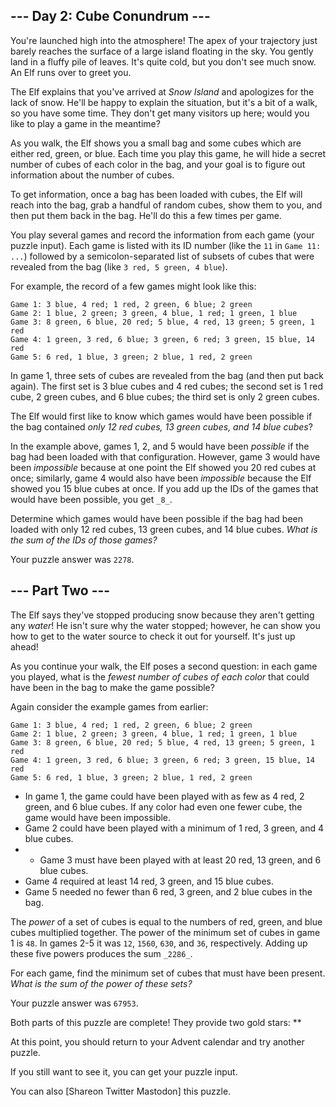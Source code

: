 ## \--- Day 2: Cube Conundrum ---

You're launched high into the atmosphere! The apex of your trajectory just
barely reaches the surface of a large island floating in the sky. You gently
land in a fluffy pile of leaves. It's quite cold, but you don't see much snow.
An Elf runs over to greet you.

The Elf explains that you've arrived at _Snow Island_ and apologizes for the
lack of snow. He'll be happy to explain the situation, but it's a bit of a
walk, so you have some time. They don't get many visitors up here; would you
like to play a game in the meantime?

As you walk, the Elf shows you a small bag and some cubes which are either
red, green, or blue. Each time you play this game, he will hide a secret
number of cubes of each color in the bag, and your goal is to figure out
information about the number of cubes.

To get information, once a bag has been loaded with cubes, the Elf will reach
into the bag, grab a handful of random cubes, show them to you, and then put
them back in the bag. He'll do this a few times per game.

You play several games and record the information from each game (your puzzle
input). Each game is listed with its ID number (like the `11` in `Game 11:
...`) followed by a semicolon-separated list of subsets of cubes that were
revealed from the bag (like `3 red, 5 green, 4 blue`).

For example, the record of a few games might look like this:

    
    
    Game 1: 3 blue, 4 red; 1 red, 2 green, 6 blue; 2 green
    Game 2: 1 blue, 2 green; 3 green, 4 blue, 1 red; 1 green, 1 blue
    Game 3: 8 green, 6 blue, 20 red; 5 blue, 4 red, 13 green; 5 green, 1 red
    Game 4: 1 green, 3 red, 6 blue; 3 green, 6 red; 3 green, 15 blue, 14 red
    Game 5: 6 red, 1 blue, 3 green; 2 blue, 1 red, 2 green
    

In game 1, three sets of cubes are revealed from the bag (and then put back
again). The first set is 3 blue cubes and 4 red cubes; the second set is 1 red
cube, 2 green cubes, and 6 blue cubes; the third set is only 2 green cubes.

The Elf would first like to know which games would have been possible if the
bag contained _only 12 red cubes, 13 green cubes, and 14 blue cubes_?

In the example above, games 1, 2, and 5 would have been _possible_ if the bag
had been loaded with that configuration. However, game 3 would have been
_impossible_ because at one point the Elf showed you 20 red cubes at once;
similarly, game 4 would also have been _impossible_ because the Elf showed you
15 blue cubes at once. If you add up the IDs of the games that would have been
possible, you get `_8_`.

Determine which games would have been possible if the bag had been loaded with
only 12 red cubes, 13 green cubes, and 14 blue cubes. _What is the sum of the
IDs of those games?_

Your puzzle answer was `2278`.

## \--- Part Two ---

The Elf says they've stopped producing snow because they aren't getting any
_water_! He isn't sure why the water stopped; however, he can show you how to
get to the water source to check it out for yourself. It's just up ahead!

As you continue your walk, the Elf poses a second question: in each game you
played, what is the _fewest number of cubes of each color_ that could have
been in the bag to make the game possible?

Again consider the example games from earlier:

    
    
    Game 1: 3 blue, 4 red; 1 red, 2 green, 6 blue; 2 green
    Game 2: 1 blue, 2 green; 3 green, 4 blue, 1 red; 1 green, 1 blue
    Game 3: 8 green, 6 blue, 20 red; 5 blue, 4 red, 13 green; 5 green, 1 red
    Game 4: 1 green, 3 red, 6 blue; 3 green, 6 red; 3 green, 15 blue, 14 red
    Game 5: 6 red, 1 blue, 3 green; 2 blue, 1 red, 2 green
    

  * In game 1, the game could have been played with as few as 4 red, 2 green, and 6 blue cubes. If any color had even one fewer cube, the game would have been impossible.
  * Game 2 could have been played with a minimum of 1 red, 3 green, and 4 blue cubes.
  *   * Game 3 must have been played with at least 20 red, 13 green, and 6 blue cubes.
  * Game 4 required at least 14 red, 3 green, and 15 blue cubes.
  * Game 5 needed no fewer than 6 red, 3 green, and 2 blue cubes in the bag.

The _power_ of a set of cubes is equal to the numbers of red, green, and blue
cubes multiplied together. The power of the minimum set of cubes in game 1 is
`48`. In games 2-5 it was `12`, `1560`, `630`, and `36`, respectively. Adding
up these five powers produces the sum `_2286_`.

For each game, find the minimum set of cubes that must have been present.
_What is the sum of the power of these sets?_

Your puzzle answer was `67953`.

Both parts of this puzzle are complete! They provide two gold stars: **

At this point, you should return to your Advent calendar and try another
puzzle.

If you still want to see it, you can get your puzzle input.

You can also [Shareon Twitter Mastodon] this puzzle.

